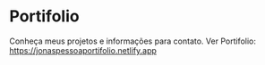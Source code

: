 # Portifolio
 Conheça meus projetos e informações para contato.
 Ver Portifolio: https://jonaspessoaportifolio.netlify.app
